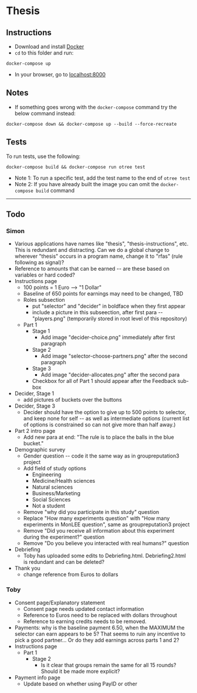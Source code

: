 # Thesis

## Instructions

- Download and install [Docker](https://www.docker.com/products/docker-desktop/)
- `cd` to this folder and run:
```
docker-compose up
```
- In your browser, go to [localhost:8000](http://localhost:8000)

## Notes

- If something goes wrong with the `docker-compose` command try the below command instead:
```
docker-compose down && docker-compose up --build --force-recreate
```

## Tests

To run tests, use the following:
```
docker-compose build && docker-compose run otree test
```
- Note 1: To run a specific test, add the test name to the end of `otree test`
- Note 2: If you have already built the image you can omit the `docker-compose build` command

---

## Todo

<!--Things that need to be addressed in the software. Please tag with "@done" as they are addressed -->

### Simon

- Various applications have names like "thesis", "thesis-instructions", etc. This is redundant and distracting. Can we do a global change to wherever "thesis" occurs in a program name, change it to "rfas" (rule following as signal)?
- Reference to amounts that can be earned -- are these based on variables or hard coded?
- Instructions page
	- 100 points = 1 Euro --> "1 Dollar"
	- Baseline of 650 points for earnings may need to be changed, TBD
	- Roles subsection
		- put "selector" and "decider" in boldface when they first appear
		- include a picture in this subseection, after first para -- "players.png" (temporarily stored in root level of this repository)
	- Part 1
		- Stage 1
			- Add image "decider-choice.png" immediately after first paragraph
		- Stage 2
			- Add image "selector-choose-partners.png" after the second paragraph
		- Stage 3
			- Add image "decider-allocates.png" after the second para
		- Checkbox for all of Part 1 should appear after the Feedback sub-box
- Decider, Stage 1
	- add pictures of buckets over the buttons
- Decider, Stage 3
	- Decider should have the option to give up to 500 points to selector, and keep none for self -- as well as intermediate options (current list of options is constrained so can not give more than half away.)
- Part 2 intro page
	- Add new para at end: "The rule is to place the balls in the blue bucket."
- Demographic survey
	- Gender question -- code it the same way as in groupreputation3 project
	- Add field of study options
		- Engineering
		- Medicine/Health sciences
		- Natural sciences
		- Business/Marketing
		- Social Sciences
		- Not a student
	- Remove "why did you participate in this study" question
	- Replace "How many experiments question" with "How many experiments in MonLEE question", same as groupreputation3 project
	- Remove "Did you receive all information about this experiment during the experiment?" question
	- Remove "Do you believe you interacted with real humans?" question
- Debriefing
	- Toby has uploaded some edits to Debriefing.html. Debriefing2.html is redundant and can be deleted?
- Thank you
	- change reference from Euros to dollars

### Toby

- Consent page/Explanatory statement
	- Consent page needs updated contact information
	- Reference to Euros need to be replaced with dollars throughout
	- Reference to earning credits needs to be removed.
- Payments: why is the baseline payment 6.50, when the MAXIMUM the selector can earn appears to be 5? That seems to ruin any incentive to pick a good partner... Or do they add earnings across parts  1 and 2?
- Instructions page
	- Part 1
		- Stage 2
			- Is it clear that groups remain the same for all 15 rounds? Should it be made more explicit?
- Payment info page
	- Update based on whether using PayID or other